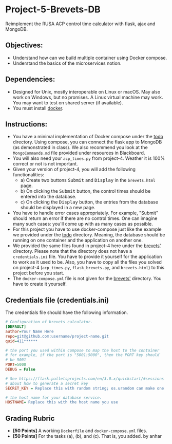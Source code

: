 # Project-5-Brevets-DB

Reimplement the RUSA ACP control time calculator with flask,
ajax and MongoDB.

## Objectives:

* Understand how can we build multiple container using Docker
  compose.
* Understand the basics of the microservices notion.

## Dependencies:

* Designed for Unix, mostly interoperable on Linux or macOS.
  May also work on Windows, but no promises. A Linux
  virtual machine may work. You may want to test on shared
  server (if available).
* You must install [docker](https://www.docker.com/products/docker-desktop/).

## Instructions:

* You have a minimal implementation of Docker compose under the
  [todo](todo) directory. Using compose, you can connect the flask
  app to MongoDB (as demonstrated in class). We also recommend you
  look at the  `MongoCommands.md` file provided under resources in
  Blackboard.
* You will also need your `acp_times.py` from project-4. Weather
  it is 100% correct or not is not important.
* Given your version of project-4, you will add the following
  functionalities:
  * a) Create two buttons <kbd>Submit</kbd> and <kbd>Display</kbd>
    in the `brevets.html` page.
  * b) On clicking the <kbd>Submit</kbd> button, the control times
    should be entered into the database.
  * c) On clicking the <kbd>Display</kbd> button, the entries
    from the database should be displayed in a new page.
* You have to handle error cases appropriately. For example,
  "Submit" should return an error if there are no control times.
  One can imagine many such cases: you'll come up with as many cases
  as possible.
* For this project you have to use docker-compose just like the
  example we provided under the [todo](todo) directory. Meaning, 
  the database should be running on one container and the application
  on another one.
* We provided the same files found in project-4 here under the
  [brevets'](brevets) directory. Please note that the directory does
  not have a `credentials.ini` file. You have to provide it yourself for
  the application to work as it used to be. Also, you have to copy all
  the files you solved on project-4 (`acp_times.py`, `flask_brevets.py`,
  and `brevets.html`) to this project before you start.
* The `docker-compose.yml` file is not given for the [brevets'](brevets)
  directory. You have to create it yourself.

## Credentials file (credentials.ini)

The credentials file should have the following information.
```ini
# Configuration of brevets calculator.
[DEFAULT]
author=Your Name Here
repo=git@github.com:username/project-name.git
quid=411******

# the port you used within compose to map the host to the container
# for example, if the port is "5001:5000", then the PORT key should
# be 5001
PORT=5000
DEBUG = False

# See https://flask.palletsprojects.com/en/3.0.x/quickstart/#sessions
# about how to generate a secret key
SECRET_KEY = Replace this with random string; os.urandom can make one

# the host name for your database service.
HOSTNAME= Replace this with the host name you use
```

## Grading Rubric

* **[50 Points]** A working `Dockerfile` and `docker-compose.yml` files. 
* **[50 Points]** For the tasks (a), (b), and (c). That is, you added. by anhar